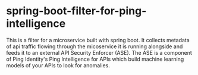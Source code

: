 # spring-boot-filter-for-ping-intelligence
This is a filter for a microservice built with spring boot. It collects metadata of api traffic flowing through the  micoservice it is running alongside and feeds it to an  external API Security Enforcer (ASE). The ASE is a component  of Ping Identity's Ping Intelligence for APIs which build  machine learning models of your APIs to look for anomalies.

